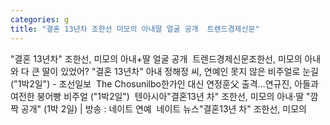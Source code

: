```yaml
---
categories: g
title: "결혼 13년차 조한선 미모의 아내딸 얼굴 공개  트렌드경제신문"
---
```

"결혼 13년차" 조한선, 미모의 아내+딸 얼굴 공개&nbsp;&nbsp;트렌드경제신문조한선, 미모의 아내와 다 큰 딸이 있었어? "결혼 13년차" 아내 정해정 씨, 연예인 못지 않은 비주얼로 눈길("1박2일") - 조선일보&nbsp;&nbsp;The Chosunilbo한가인 대신 연정훈父 출격…연규진, 아들과 여전한 붕어빵 비주얼 ("1박2일")&nbsp;&nbsp;텐아시아"결혼13년 차" 조한선, 미모의 아내·딸 "깜짝 공개" (1박 2일) | 방송 : 네이트 연예&nbsp;&nbsp;네이트 뉴스"결혼13년 차" 조한선, 미모의